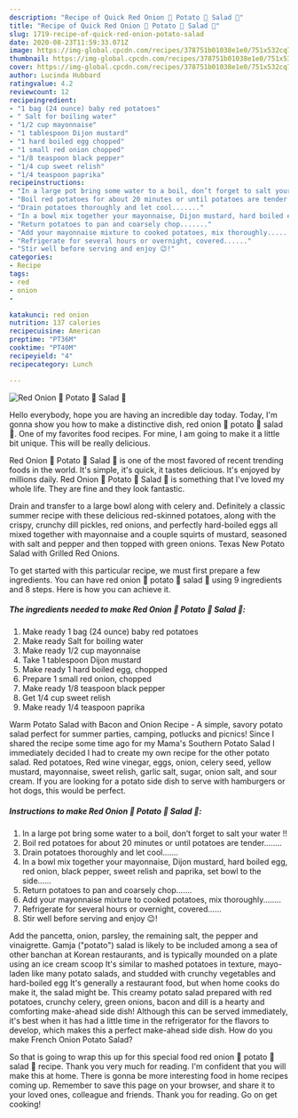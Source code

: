 ```yaml
---
description: "Recipe of Quick Red Onion 🧅 Potato 🥔 Salad 🥗"
title: "Recipe of Quick Red Onion 🧅 Potato 🥔 Salad 🥗"
slug: 1719-recipe-of-quick-red-onion-potato-salad
date: 2020-08-23T11:59:33.071Z
image: https://img-global.cpcdn.com/recipes/378751b01038e1e0/751x532cq70/red-onion-🧅-potato-🥔-salad-🥗-recipe-main-photo.jpg
thumbnail: https://img-global.cpcdn.com/recipes/378751b01038e1e0/751x532cq70/red-onion-🧅-potato-🥔-salad-🥗-recipe-main-photo.jpg
cover: https://img-global.cpcdn.com/recipes/378751b01038e1e0/751x532cq70/red-onion-🧅-potato-🥔-salad-🥗-recipe-main-photo.jpg
author: Lucinda Hubbard
ratingvalue: 4.2
reviewcount: 12
recipeingredient:
- "1 bag (24 ounce) baby red potatoes"
- " Salt for boiling water"
- "1/2 cup mayonnaise"
- "1 tablespoon Dijon mustard"
- "1 hard boiled egg chopped"
- "1 small red onion chopped"
- "1/8 teaspoon black pepper"
- "1/4 cup sweet relish"
- "1/4 teaspoon paprika"
recipeinstructions:
- "In a large pot bring some water to a boil, don’t forget to salt your water !!"
- "Boil red potatoes for about 20 minutes or until potatoes are tender........"
- "Drain potatoes thoroughly and let cool......."
- "In a bowl mix together your mayonnaise, Dijon mustard, hard boiled egg, red onion, black pepper, sweet relish and paprika, set bowl to the side......"
- "Return potatoes to pan and coarsely chop......."
- "Add your mayonnaise mixture to cooked potatoes, mix thoroughly........"
- "Refrigerate for several hours or overnight, covered......"
- "Stir well before serving and enjoy 😉!"
categories:
- Recipe
tags:
- red
- onion
- 

katakunci: red onion  
nutrition: 137 calories
recipecuisine: American
preptime: "PT36M"
cooktime: "PT40M"
recipeyield: "4"
recipecategory: Lunch

---
```



![Red Onion 🧅 Potato 🥔 Salad 🥗](https://img-global.cpcdn.com/recipes/378751b01038e1e0/751x532cq70/red-onion-🧅-potato-🥔-salad-🥗-recipe-main-photo.jpg)

Hello everybody, hope you are having an incredible day today. Today, I'm gonna show you how to make a distinctive dish, red onion 🧅 potato 🥔 salad 🥗. One of my favorites food recipes. For mine, I am going to make it a little bit unique. This will be really delicious.

Red Onion 🧅 Potato 🥔 Salad 🥗 is one of the most favored of recent trending foods in the world. It's simple, it's quick, it tastes delicious. It's enjoyed by millions daily. Red Onion 🧅 Potato 🥔 Salad 🥗 is something that I've loved my whole life. They are fine and they look fantastic.

Drain and transfer to a large bowl along with celery and. Definitely a classic summer recipe with these delicious red-skinned potatoes, along with the crispy, crunchy dill pickles, red onions, and perfectly hard-boiled eggs all mixed together with mayonnaise and a couple squirts of mustard, seasoned with salt and pepper and then topped with green onions. Texas New Potato Salad with Grilled Red Onions.


To get started with this particular recipe, we must first prepare a few ingredients. You can have red onion 🧅 potato 🥔 salad 🥗 using 9 ingredients and 8 steps. Here is how you can achieve it.

<!--inarticleads1-->

##### The ingredients needed to make Red Onion 🧅 Potato 🥔 Salad 🥗:

1. Make ready 1 bag (24 ounce) baby red potatoes
1. Make ready  Salt for boiling water
1. Make ready 1/2 cup mayonnaise
1. Take 1 tablespoon Dijon mustard
1. Make ready 1 hard boiled egg, chopped
1. Prepare 1 small red onion, chopped
1. Make ready 1/8 teaspoon black pepper
1. Get 1/4 cup sweet relish
1. Make ready 1/4 teaspoon paprika


Warm Potato Salad with Bacon and Onion Recipe - A simple, savory potato salad perfect for summer parties, camping, potlucks and picnics! Since I shared the recipe some time ago for my Mama&#39;s Southern Potato Salad I immediately decided I had to create my own recipe for the other potato salad. Red potatoes, Red wine vinegar, eggs, onion, celery seed, yellow mustard, mayonnaise, sweet relish, garlic salt, sugar, onion salt, and sour cream. If you are looking for a potato side dish to serve with hamburgers or hot dogs, this would be perfect. 

<!--inarticleads2-->

##### Instructions to make Red Onion 🧅 Potato 🥔 Salad 🥗:

1. In a large pot bring some water to a boil, don’t forget to salt your water !!
1. Boil red potatoes for about 20 minutes or until potatoes are tender........
1. Drain potatoes thoroughly and let cool.......
1. In a bowl mix together your mayonnaise, Dijon mustard, hard boiled egg, red onion, black pepper, sweet relish and paprika, set bowl to the side......
1. Return potatoes to pan and coarsely chop.......
1. Add your mayonnaise mixture to cooked potatoes, mix thoroughly........
1. Refrigerate for several hours or overnight, covered......
1. Stir well before serving and enjoy 😉!


Add the pancetta, onion, parsley, the remaining salt, the pepper and vinaigrette. Gamja (&#34;potato&#34;) salad is likely to be included among a sea of other banchan at Korean restaurants, and is typically mounded on a plate using an ice cream scoop It&#39;s similar to mashed potatoes in texture, mayo-laden like many potato salads, and studded with crunchy vegetables and hard-boiled egg It&#39;s generally a restaurant food, but when home cooks do make it, the salad might be. This creamy potato salad prepared with red potatoes, crunchy celery, green onions, bacon and dill is a hearty and comforting make-ahead side dish! Although this can be served immediately, it&#39;s best when it has had a little time in the refrigerator for the flavors to develop, which makes this a perfect make-ahead side dish. How do you make French Onion Potato Salad? 

So that is going to wrap this up for this special food red onion 🧅 potato 🥔 salad 🥗 recipe. Thank you very much for reading. I'm confident that you will make this at home. There is gonna be more interesting food in home recipes coming up. Remember to save this page on your browser, and share it to your loved ones, colleague and friends. Thank you for reading. Go on get cooking!
